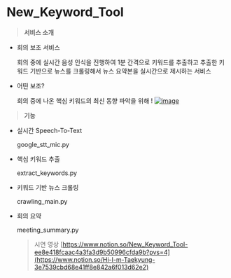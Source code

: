 # New_Keyword_Tool
> **서비스 소개** 
- 회의 보조 서비스
    
    회의 중에 실시간 음성 인식을 진행하여 1분 간격으로 키워드를 추출하고 추출한 키워드 기반으로 뉴스를 크롤링해서 뉴스 요약본을 실시간으로 제시하는 서비스
    
- 어떤 보조?
    
    회의 중에 나온 핵심 키워드의 최신 동향 파악을 위해 !
[![image](https://github.com/kimtaekeong/New_Keyword_Tool/assets/113247215/3068b520-c80c-41c7-998b-aa8bb777f6e8)](https://organized-atlasaurus-778.notion.site/New-Keyword-Tool-aabadd3e21bc4e8781f62ea36195de1a?pvs=4)

> **기능**
- 실시간 Speech-To-Text

    google_stt_mic.py
- 핵심 키워드 추출

    extract_keywords.py
- 키워드 기반 뉴스 크롤링

    crawling_main.py
- 회의 요약

    meeting_summary.py

  > 시연 영상
  [https://www.notion.so/New_Keyword_Tool-ee8e418fcaac4a3fa3d9b50996cfda9b?pvs=4](https://www.notion.so/Hi-I-m-Taekyung-3e7539cbd68e41ff8e842a6f013d62e2)
